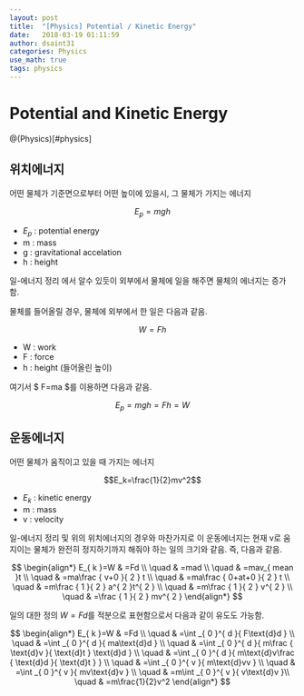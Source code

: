 ```yaml
---
layout: post
title:  "[Physics] Potential / Kinetic Energy"
date:   2018-03-19 01:11:59
author: dsaint31
categories: Physics
use_math: true
tags: physics
---
```

# Potential and Kinetic Energy
@(Physics)[#physics]

## 위치에너지
어떤 물체가 기준면으로부터 어떤 높이에 있을시, 그 물체가 가지는 에너지

$$E_p = mgh$$

* $E_p$ : potential energy
* m : mass
* g : gravitational accelation
* h : height

일-에너지 정리 에서 알수 있듯이 외부에서 물체에 일을 해주면 물체의 에너지는 증가함.

물체를 들어올릴 경우, 물체에 외부에서 한 일은 다음과 같음.

$$W=Fh$$

* W : work
* F : force
* h : height (들어올린 높이)

여기서 $ F=ma $를 이용하면 다음과 같음.

$$ E_p = mgh = Fh = W $$



## 운동에너지
어떤 물체가 움직이고 있을 때 가지는 에너지

$$E_k=\frac{1}{2}mv^2$$


* $E_k$ : kinetic energy
* m : mass
* v : velocity

일-에너지 정리 및 위의 위치에너지의 경우와 마찬가지로 이 운동에너지는 현재 v로 움지이는 물체가 완전히 정지하기까지 해줘야 하는 일의 크기와 같음. 즉, 다음과 같음.

$$ \begin{align*} E_{ k }=W & =Fd \\ \quad  & =mad \\ \quad  & =mav_{ mean }t \\ \quad  & =ma\frac { v+0 }{ 2 } t \\ \quad  & =ma\frac { 0+at+0 }{ 2 } t \\ \quad  & =m\frac { 1 }{ 2 } a^{ 2 }t^{ 2 } \\ \quad  & =m\frac { 1 }{ 2 } v^{ 2 } \\ \quad  & =\frac { 1 }{ 2 } mv^{ 2 } \end{align*} $$



일의 대한 정의 $W=Fd$를 적분으로 표현함으로서 다음과 같이 유도도 가능함.

$$ \begin{align*} 
E_{ k }=W & =Fd \\ 
\quad  & =\int _{ 0 }^{ d }{ F\text{d}d }  \\ 
\quad  & =\int _{ 0 }^{ d }{ ma\text{d}d }  \\ 
\quad  & =\int _{ 0 }^{ d }{ m\frac { \text{d}v }{ \text{d}t } \text{d}d }  \\ 
\quad  & =\int _{ 0 }^{ d }{ m\text{d}v\frac { \text{d}d }{ \text{d}t }  }  \\ 
\quad  & =\int _{ 0 }^{ v }{ m\text{d}vv }  \\ 
\quad  & =\int _{ 0 }^{ v }{ mv\text{d}v }  \\ 
\quad  & =m\int _{ 0 }^{ v }{ v\text{d}v }\\ 
\quad  & =m\frac{1}{2}v^2 
\end{align*} $$